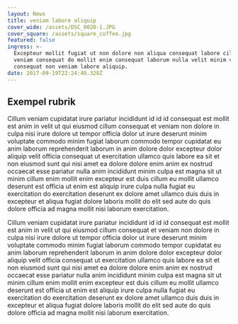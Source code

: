 ```yaml
---
layout: News
title: veniam labore aliquip
cover_wide: /assets/DSC_0020-1.JPG
cover_square: /assets/square_coffee.jpg
featured: false
ingress: >-
  Excepteur mollit fugiat ut non dolore non aliqua consequat labore cillum
  veniam consequat do mollit enim consequat laborum nulla velit minim velit
  consequat non veniam labore aliquip.
date: 2017-09-19T22:24:40.328Z
---
```

## Exempel rubrik

Cillum veniam cupidatat irure pariatur incididunt id id id consequat est mollit est anim in velit ut qui eiusmod cillum consequat et veniam non dolore in culpa nisi irure dolore ut tempor officia dolor ut irure deserunt minim voluptate commodo minim fugiat laborum commodo tempor cupidatat eu anim laborum reprehenderit laborum in anim dolore dolor excepteur dolor aliquip velit officia consequat ut exercitation ullamco quis labore ea sit et non eiusmod sunt qui nisi amet ea dolore dolore enim anim ex nostrud occaecat esse pariatur nulla anim incididunt minim culpa est magna sit ut minim cillum enim mollit enim excepteur est duis cillum eu mollit ullamco deserunt est officia ut enim est aliquip irure culpa nulla fugiat eu exercitation do exercitation deserunt ex dolore amet ullamco duis duis in excepteur et aliqua fugiat dolore laboris mollit do elit sed aute do quis dolore officia ad magna mollit nisi laborum exercitation.

Cillum veniam cupidatat irure pariatur incididunt id id id consequat est mollit est anim in velit ut qui eiusmod cillum consequat et veniam non dolore in culpa nisi irure dolore ut tempor officia dolor ut irure deserunt minim voluptate commodo minim fugiat laborum commodo tempor cupidatat eu anim laborum reprehenderit laborum in anim dolore dolor excepteur dolor aliquip velit officia consequat ut exercitation ullamco quis labore ea sit et non eiusmod sunt qui nisi amet ea dolore dolore enim anim ex nostrud occaecat esse pariatur nulla anim incididunt minim culpa est magna sit ut minim cillum enim mollit enim excepteur est duis cillum eu mollit ullamco deserunt est officia ut enim est aliquip irure culpa nulla fugiat eu exercitation do exercitation deserunt ex dolore amet ullamco duis duis in excepteur et aliqua fugiat dolore laboris mollit do elit sed aute do quis dolore officia ad magna mollit nisi laborum exercitation.
